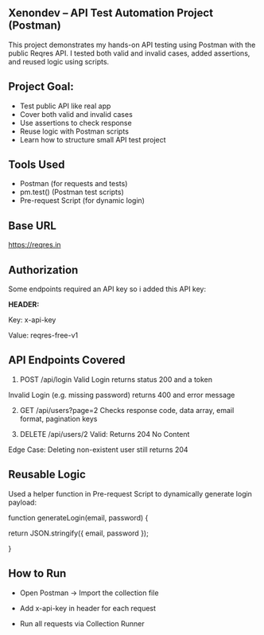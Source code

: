 ## Xenondev – API Test Automation Project (Postman)
This project demonstrates my hands-on API testing using Postman with the public Reqres API. I tested both valid and invalid cases, added assertions, and reused logic using scripts.

## Project Goal:
- Test public API like real app
- Cover both valid and invalid cases
- Use assertions to check response
- Reuse logic with Postman scripts
- Learn how to structure small API test project

## Tools Used
- Postman (for requests and tests)
- pm.test() (Postman test scripts)
- Pre-request Script (for dynamic login)

## Base URL
https://reqres.in

## Authorization
Some endpoints required an API key so i added this API key:

**HEADER:**  

Key: x-api-key  

Value: reqres-free-v1

## API Endpoints Covered
1. POST /api/login
Valid Login returns status 200 and a token

Invalid Login (e.g. missing password) returns 400 and error message

2. GET /api/users?page=2
Checks response code, data array, email format, pagination keys

3. DELETE /api/users/2
Valid: Returns 204 No Content

Edge Case: Deleting non-existent user still returns 204

## Reusable Logic
Used a helper function in Pre-request Script to dynamically generate login payload:


function generateLogin(email, password) {  

  return JSON.stringify({ email, password });  
  
}

## How to Run
- Open Postman → Import the collection file  

- Add x-api-key in header for each request  

- Run all requests via Collection Runner  


